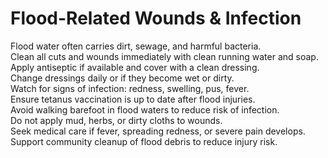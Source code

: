 # Flood-Related Wounds & Infection
Flood water often carries dirt, sewage, and harmful bacteria.  
Clean all cuts and wounds immediately with clean running water and soap.  
Apply antiseptic if available and cover with a clean dressing.  
Change dressings daily or if they become wet or dirty.  
Watch for signs of infection: redness, swelling, pus, fever.  
Ensure tetanus vaccination is up to date after flood injuries.  
Avoid walking barefoot in flood waters to reduce risk of infection.  
Do not apply mud, herbs, or dirty cloths to wounds.  
Seek medical care if fever, spreading redness, or severe pain develops.  
Support community cleanup of flood debris to reduce injury risk.
